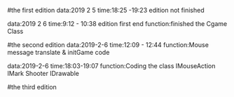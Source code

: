 #the first edition
data:2019 2 5
time:18:25 -19:23
edition not finished

data:2019 2 6
time:9:12 - 10:38
edition first end
function:finished the Cgame Class

#the second edition
data:2019-2-6
time:12:09 - 12:44
function:Mouse message translate & initGame code

data:2019-2-6
time:18:03-19:07
function:Coding the class IMouseAction IMark Shooter IDrawable 

#the third edition